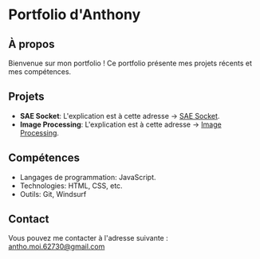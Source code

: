 # Portfolio d'Anthony

## À propos
Bienvenue sur mon portfolio ! Ce portfolio présente mes projets récents et mes compétences.

## Projets
- **SAE Socket**: L'explication est à cette adresse -> [SAE Socket](https://github.com/louisprvst/SAE_Socket).
- **Image Processing**: L'explication est à cette adresse -> [Image Processing](https://github.com/louisprvst/image-processing).

## Compétences
- Langages de programmation: JavaScript.
- Technologies: HTML, CSS, etc.
- Outils: Git, Windsurf

## Contact
Vous pouvez me contacter à l'adresse suivante : [antho.moi.62730@gmail.com](mailto:antho.moi.62730@gmail.com)
